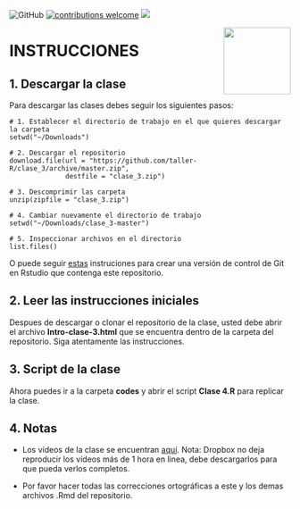 ![GitHub](https://img.shields.io/github/license/taller-R/clase_3) [![contributions welcome](https://img.shields.io/badge/contributions-welcome-brightgreen.svg?style=flat)](https://github.com/taller-R/clase_3/issues) ![](https://img.shields.io/github/followers/taller-R?style=social)

<img src="https://avatars0.githubusercontent.com/u/69440432?s=400&u=96b3e58c713578b563d5c3d3c259f34965ac8e33&v=4" align="right" width=120 height=120 alt="" />

# INSTRUCCIONES

## 1. Descargar la clase

Para descargar las clases debes seguir los siguientes pasos:

```{r}
# 1. Establecer el directorio de trabajo en el que quieres descargar la carpeta
setwd("~/Downloads")

# 2. Descargar el repositorio
download.file(url = "https://github.com/taller-R/clase_3/archive/master.zip", 
              destfile = "clase_3.zip")

# 3. Descomprimir las carpeta
unzip(zipfile = "clase_3.zip")

# 4. Cambiar nuevamente el directorio de trabajo
setwd("~/Downloads/clase_3-master")

# 5. Inspeccionar archivos en el directorio 
list.files()
```
O puede seguir [estas](https://eduard-martinez.github.io/blog/github/clonar_github.html) instruciones para crear una versión de control de Git en Rstudio que contenga este repositorio.  



## 2. Leer las instrucciones iniciales

Despues de descargar o clonar el repositorio de la clase, usted debe abrir el archivo **Intro-clase-3.html** que se encuentra dentro de la carpeta del repositorio. Siga atentamente las instrucciones.



## 3. Script de la clase

Ahora puedes ir a la carpeta **codes** y abrir el script **Clase 4.R** para replicar la clase.

## 4. Notas

* Los vídeos de la clase se encuentran [aquí](https://www.dropbox.com/sh/49dw2absf405pty/AAD5aPP82qmwjUuy_zzOOADra?dl=0). Nota: Dropbox no deja reproducir los vídeos más de 1 hora en linea, debe descargarlos para que pueda verlos completos. 

* Por favor hacer todas las correcciones ortográficas a este y los demas archivos .Rmd del repositorio.